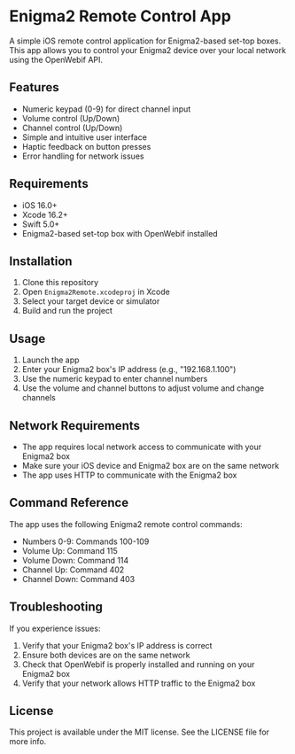 # Enigma2 Remote Control App

A simple iOS remote control application for Enigma2-based set-top boxes. This app allows you to control your Enigma2 device over your local network using the OpenWebif API.

## Features

- Numeric keypad (0-9) for direct channel input
- Volume control (Up/Down)
- Channel control (Up/Down)
- Simple and intuitive user interface
- Haptic feedback on button presses
- Error handling for network issues

## Requirements

- iOS 16.0+
- Xcode 16.2+
- Swift 5.0+
- Enigma2-based set-top box with OpenWebif installed

## Installation

1. Clone this repository
2. Open `Enigma2Remote.xcodeproj` in Xcode
3. Select your target device or simulator
4. Build and run the project

## Usage

1. Launch the app
2. Enter your Enigma2 box's IP address (e.g., "192.168.1.100")
3. Use the numeric keypad to enter channel numbers
4. Use the volume and channel buttons to adjust volume and change channels

## Network Requirements

- The app requires local network access to communicate with your Enigma2 box
- Make sure your iOS device and Enigma2 box are on the same network
- The app uses HTTP to communicate with the Enigma2 box

## Command Reference

The app uses the following Enigma2 remote control commands:

- Numbers 0-9: Commands 100-109
- Volume Up: Command 115
- Volume Down: Command 114
- Channel Up: Command 402
- Channel Down: Command 403

## Troubleshooting

If you experience issues:

1. Verify that your Enigma2 box's IP address is correct
2. Ensure both devices are on the same network
3. Check that OpenWebif is properly installed and running on your Enigma2 box
4. Verify that your network allows HTTP traffic to the Enigma2 box

## License

This project is available under the MIT license. See the LICENSE file for more info. 
